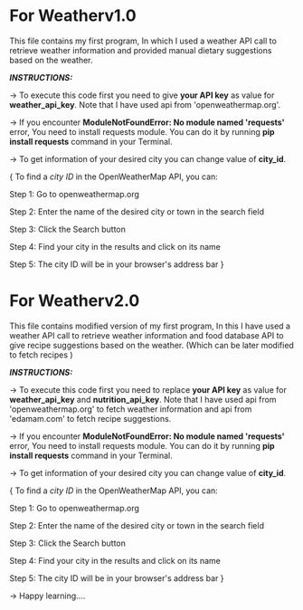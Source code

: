 # For Weatherv1.0
This file contains my first program, In which I used a weather API call to retrieve weather information and provided manual dietary suggestions based on the weather.

_**INSTRUCTIONS:**_

-> To execute this code first you need to give **your API key** as value for **weather_api_key**. Note that I have used api from 'openweathermap.org'.

-> If you encounter **ModuleNotFoundError: No module named 'requests'** error, You need to install requests module. You can do it by running **pip install requests** command in your Terminal.

-> To get information of your desired city you can change value of **city_id**.

  { To find a _city ID_ in the OpenWeatherMap API, you can:
  
  Step 1: Go to openweathermap.org
  
  Step 2: Enter the name of the desired city or town in the search field
  
  Step 3: Click the Search button
  
  Step 4: Find your city in the results and click on its name
  
  Step 5: The city ID will be in your browser's address bar }


# For Weatherv2.0
This file contains modified version of my first program, In this I have used a weather API call to retrieve weather information and food database API to give recipe suggestions based on the weather. (Which can be later modified to fetch recipes )

_**INSTRUCTIONS:**_

-> To execute this code first you need to replace **your API key** as value for **weather_api_key** and **nutrition_api_key**. Note that I have used api from 'openweathermap.org' to fetch weather information and api from 'edamam.com' to fetch recipe suggestions.

-> If you encounter **ModuleNotFoundError: No module named 'requests'** error, You need to install requests module. You can do it by running **pip install requests** command in your Terminal.

-> To get information of your desired city you can change value of **city_id**.

  { To find a _city ID_ in the OpenWeatherMap API, you can:
  
  Step 1: Go to openweathermap.org
  
  Step 2: Enter the name of the desired city or town in the search field
  
  Step 3: Click the Search button
  
  Step 4: Find your city in the results and click on its name
  
  Step 5: The city ID will be in your browser's address bar }

-> Happy learning....

